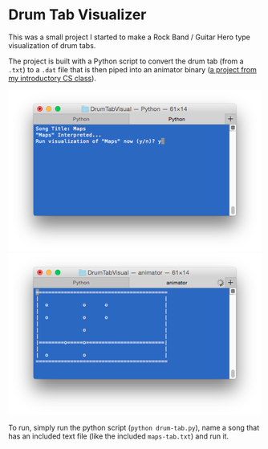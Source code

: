 # Drum Tab Visualizer

This was a small project I started to make a Rock Band / Guitar Hero type visualization of drum tabs. 

The project is built with a Python script to convert the drum tab (from a `.txt`) to a `.dat` file that is then piped into an animator binary ([a project from my introductory CS class](http://www.cs.tufts.edu/comp/11/assignments/proj2/index.html)).

![Running the Script](ex_img1.png)
![Visualization](ex_img2.png)

To run, simply run the python script (`python drum-tab.py`), name a song that has an included text file (like the included `maps-tab.txt`) and run it.